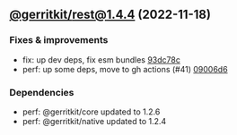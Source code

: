 ## [@gerritkit/rest@1.4.4](https://github.com/gerritkit/client/compare/@gerritkit/rest@1.4.3...2022.11.18-gerritkit.rest.1.4.4-f0) (2022-11-18)

### Fixes & improvements
* fix: up dev deps, fix esm bundles [93dc78c](https://github.com/gerritkit/client/commit/93dc78c81aea02681ab984f5870ac8545eda2888)
* perf: up some deps, move to gh actions (#41) [09006d6](https://github.com/gerritkit/client/commit/09006d62461ff71305a7b434632d23a1d70e9536)

### Dependencies
* perf: @gerritkit/core updated to 1.2.6
* perf: @gerritkit/native updated to 1.2.4



